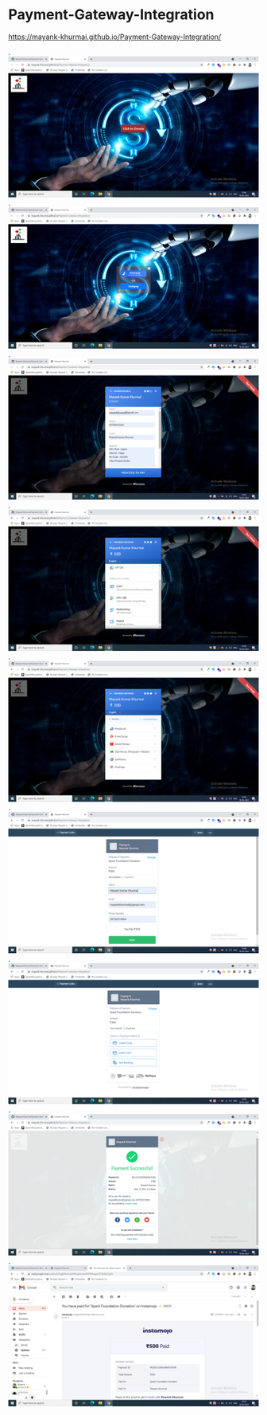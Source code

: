 # Payment-Gateway-Integration

https://mayank-khurmai.github.io/Payment-Gateway-Integration/

.
![Test Image 4](https://github.com/Mayank-Khurmai/Payment-Gateway-Integration/blob/main/screenshots/Screenshot%20(126).png)
.
![Test Image 4](https://github.com/Mayank-Khurmai/Payment-Gateway-Integration/blob/main/screenshots/Screenshot%20(127).png)
.
![Test Image 4](https://github.com/Mayank-Khurmai/Payment-Gateway-Integration/blob/main/screenshots/Screenshot%20(128).png)
.
![Test Image 4](https://github.com/Mayank-Khurmai/Payment-Gateway-Integration/blob/main/screenshots/Screenshot%20(129).png)
.
![Test Image 4](https://github.com/Mayank-Khurmai/Payment-Gateway-Integration/blob/main/screenshots/Screenshot%20(130).png)
.
![Test Image 4](https://github.com/Mayank-Khurmai/Payment-Gateway-Integration/blob/main/screenshots/Screenshot%20(131).png)
.
![Test Image 4](https://github.com/Mayank-Khurmai/Payment-Gateway-Integration/blob/main/screenshots/Screenshot%20(132).png)
.
![Test Image 4](https://github.com/Mayank-Khurmai/Payment-Gateway-Integration/blob/main/screenshots/Screenshot%20(133).png)
.
![Test Image 4](https://github.com/Mayank-Khurmai/Payment-Gateway-Integration/blob/main/screenshots/Screenshot%20(134).png)
